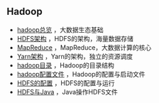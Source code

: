 ## Hadoop

-  [hadoop总览](hadoop.md) ，大数据生态基础
-  [HDFS架构](hadoop_hdfs.md) ，HDFS的架构，海量数据存储
-  [MapReduce](hadoop_MapReduce.md) ，MapReduce，大数据计算的核心
-  [Yarn架构](hadoop_yarn.md) ，Yarn的架构，独立的资源调度 
-  [hadoop目录](hadoop_setting_files.md) ，Hadoop的目录结构
-   [hadoop配置文件](hadoop_shell_files.md) ，Hadoop的配置与启动文件
-   [HDFS的配置](hadoop_hdfs_setup.md) ，HDFS的配置与运行
-  [HDFS与Java](hadoop_hdfs_java.md) ，Java操作HDFS文件
